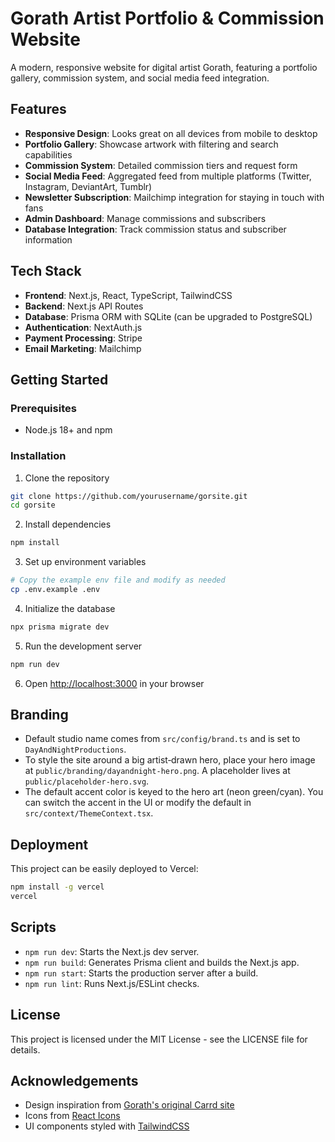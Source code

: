 # Gorath Artist Portfolio & Commission Website

A modern, responsive website for digital artist Gorath, featuring a portfolio gallery, commission system, and social media feed integration.

## Features

- **Responsive Design**: Looks great on all devices from mobile to desktop
- **Portfolio Gallery**: Showcase artwork with filtering and search capabilities
- **Commission System**: Detailed commission tiers and request form
- **Social Media Feed**: Aggregated feed from multiple platforms (Twitter, Instagram, DeviantArt, Tumblr)
- **Newsletter Subscription**: Mailchimp integration for staying in touch with fans
- **Admin Dashboard**: Manage commissions and subscribers
- **Database Integration**: Track commission status and subscriber information

## Tech Stack

- **Frontend**: Next.js, React, TypeScript, TailwindCSS
- **Backend**: Next.js API Routes
- **Database**: Prisma ORM with SQLite (can be upgraded to PostgreSQL)
- **Authentication**: NextAuth.js
- **Payment Processing**: Stripe
- **Email Marketing**: Mailchimp

## Getting Started

### Prerequisites

- Node.js 18+ and npm

### Installation

1. Clone the repository
```bash
git clone https://github.com/yourusername/gorsite.git
cd gorsite
```

2. Install dependencies
```bash
npm install
```

3. Set up environment variables
```bash
# Copy the example env file and modify as needed
cp .env.example .env
```

4. Initialize the database
```bash
npx prisma migrate dev
```

5. Run the development server
```bash
npm run dev
```

6. Open [http://localhost:3000](http://localhost:3000) in your browser

## Branding

- Default studio name comes from `src/config/brand.ts` and is set to `DayAndNightProductions`.
- To style the site around a big artist‑drawn hero, place your hero image at `public/branding/dayandnight-hero.png`. A placeholder lives at `public/placeholder-hero.svg`.
- The default accent color is keyed to the hero art (neon green/cyan). You can switch the accent in the UI or modify the default in `src/context/ThemeContext.tsx`.

## Deployment

This project can be easily deployed to Vercel:

```bash
npm install -g vercel
vercel
```

## Scripts

- `npm run dev`: Starts the Next.js dev server.
- `npm run build`: Generates Prisma client and builds the Next.js app.
- `npm run start`: Starts the production server after a build.
- `npm run lint`: Runs Next.js/ESLint checks.

## License

This project is licensed under the MIT License - see the LICENSE file for details.

## Acknowledgements

- Design inspiration from [Gorath's original Carrd site](https://gorath.carrd.co/)
- Icons from [React Icons](https://react-icons.github.io/react-icons/)
- UI components styled with [TailwindCSS](https://tailwindcss.com/)
